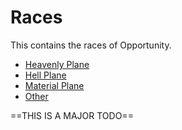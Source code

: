 # Races

This contains the races of Opportunity.

- [Heavenly Plane](https://lys.ee/rp/Opportunity/Races/Heavenly%20Plane/)
- [Hell Plane](https://lys.ee/rp/Opportunity/Races/Hell%20Plane/)
- [Material Plane](https://lys.ee/rp/Opportunity/Races/Material%20Plane/)
- [Other](https://lys.ee/rp/Opportunity/Races/Other/)

==THIS IS A MAJOR TODO==

